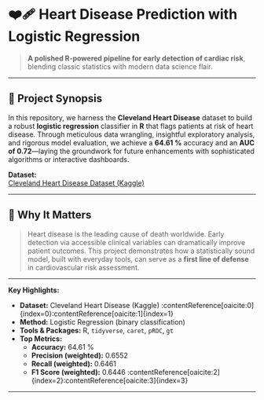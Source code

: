 # ❤️‍🩹 Heart Disease Prediction with Logistic Regression

> **A polished R‐powered pipeline for early detection of cardiac risk**, blending classic statistics with modern data science flair.

---

## 🎯 Project Synopsis

In this repository, we harness the **Cleveland Heart Disease** dataset to build a robust **logistic regression** classifier in **R** that flags patients at risk of heart disease. Through meticulous data wrangling, insightful exploratory analysis, and rigorous model evaluation, we achieve a **64.61 %** accuracy and an **AUC of 0.72**—laying the groundwork for future enhancements with sophisticated algorithms or interactive dashboards.

**Dataset:**  
[Cleveland Heart Disease Dataset (Kaggle)](https://www.kaggle.com/datasets/ritwikb3/heart-disease-cleveland) 

---

## 🌟 Why It Matters

> Heart disease is the leading cause of death worldwide. Early detection via accessible clinical variables can dramatically improve patient outcomes. This project demonstrates how a statistically sound model, built with everyday tools, can serve as a **first line of defense** in cardiovascular risk assessment.

---

**Key Highlights:**  
- **Dataset:** Cleveland Heart Disease (Kaggle) :contentReference[oaicite:0]{index=0}:contentReference[oaicite:1]{index=1}  
- **Method:** Logistic Regression (binary classification)  
- **Tools & Packages:** R, `tidyverse`, `caret`, `pROC`, `gt`  
- **Top Metrics:**  
  - **Accuracy:** 64.61 %  
  - **Precision (weighted):** 0.6552  
  - **Recall (weighted):** 0.6461  
  - **F1 Score (weighted):** 0.6446 :contentReference[oaicite:2]{index=2}:contentReference[oaicite:3]{index=3}  

---
